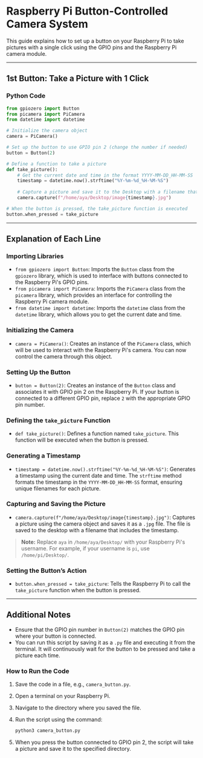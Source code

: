 # Raspberry Pi Button-Controlled Camera System

This guide explains how to set up a button on your Raspberry Pi to take pictures with a single click using the GPIO pins and the Raspberry Pi camera module.

---

## 1st Button: Take a Picture with 1 Click

### Python Code

```python
from gpiozero import Button
from picamera import PiCamera
from datetime import datetime

# Initialize the camera object
camera = PiCamera()

# Set up the button to use GPIO pin 2 (change the number if needed)
button = Button(2)

# Define a function to take a picture
def take_picture():
    # Get the current date and time in the format YYYY-MM-DD_HH-MM-SS
    timestamp = datetime.now().strftime("%Y-%m-%d_%H-%M-%S")
    
    # Capture a picture and save it to the Desktop with a filename that includes the timestamp
    camera.capture(f"/home/aya/Desktop/image{timestamp}.jpg")

# When the button is pressed, the take_picture function is executed
button.when_pressed = take_picture
```

---

## Explanation of Each Line

### Importing Libraries

- `from gpiozero import Button`: Imports the `Button` class from the `gpiozero` library, which is used to interface with buttons connected to the Raspberry Pi's GPIO pins.
- `from picamera import PiCamera`: Imports the `PiCamera` class from the `picamera` library, which provides an interface for controlling the Raspberry Pi camera module.
- `from datetime import datetime`: Imports the `datetime` class from the `datetime` library, which allows you to get the current date and time.

### Initializing the Camera

- `camera = PiCamera()`: Creates an instance of the `PiCamera` class, which will be used to interact with the Raspberry Pi's camera. You can now control the camera through this object.

### Setting Up the Button

- `button = Button(2)`: Creates an instance of the `Button` class and associates it with GPIO pin 2 on the Raspberry Pi. If your button is connected to a different GPIO pin, replace `2` with the appropriate GPIO pin number.

### Defining the `take_picture` Function

- `def take_picture()`: Defines a function named `take_picture`. This function will be executed when the button is pressed.

### Generating a Timestamp

- `timestamp = datetime.now().strftime("%Y-%m-%d_%H-%M-%S")`: Generates a timestamp using the current date and time. The `strftime` method formats the timestamp in the `YYYY-MM-DD_HH-MM-SS` format, ensuring unique filenames for each picture.

### Capturing and Saving the Picture

- `camera.capture(f"/home/aya/Desktop/image{timestamp}.jpg")`: Captures a picture using the camera object and saves it as a `.jpg` file. The file is saved to the desktop with a filename that includes the timestamp.

> **Note:** Replace `aya` in `/home/aya/Desktop/` with your Raspberry Pi's username. For example, if your username is `pi`, use `/home/pi/Desktop/`.

### Setting the Button’s Action

- `button.when_pressed = take_picture`: Tells the Raspberry Pi to call the `take_picture` function when the button is pressed.

---

## Additional Notes

- Ensure that the GPIO pin number in `Button(2)` matches the GPIO pin where your button is connected.
- You can run this script by saving it as a `.py` file and executing it from the terminal. It will continuously wait for the button to be pressed and take a picture each time.

### How to Run the Code

1. Save the code in a file, e.g., `camera_button.py`.
2. Open a terminal on your Raspberry Pi.
3. Navigate to the directory where you saved the file.
4. Run the script using the command:

   ```bash
   python3 camera_button.py
   ```

5. When you press the button connected to GPIO pin 2, the script will take a picture and save it to the specified directory.
